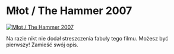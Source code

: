 Młot / The Hammer 2007 
=============
[![Młot / The Hammer 2007 ](http://vidos.pl/images/player.gif)](http://vidos.pl/mlot-the-hammer-2007)

 Na razie nikt nie dodał streszczenia fabuły tego filmu. Możesz być pierwszy! Zamieść swój opis.
